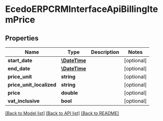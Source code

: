 # EcedoERPCRMInterfaceApiBillingItemPrice

## Properties
Name | Type | Description | Notes
------------ | ------------- | ------------- | -------------
**start_date** | [**\DateTime**](\DateTime.md) |  | [optional] 
**end_date** | [**\DateTime**](\DateTime.md) |  | [optional] 
**price_unit** | **string** |  | [optional] 
**price_unit_localized** | **string** |  | [optional] 
**price** | **double** |  | [optional] 
**vat_inclusive** | **bool** |  | [optional] 

[[Back to Model list]](../README.md#documentation-for-models) [[Back to API list]](../README.md#documentation-for-api-endpoints) [[Back to README]](../README.md)


